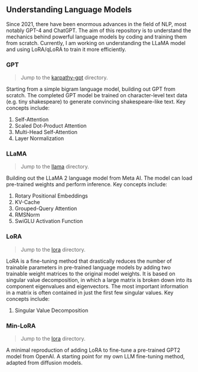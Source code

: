 ## Understanding Language Models
Since 2021, there have been enormous advances in the field of NLP, most notably GPT-4 and ChatGPT. The aim of this repository is to understand the mechanics behind powerful language models by coding and training them from scratch. Currently, I am working on understanding the LLaMA model and using LoRA/qLoRA to train it more efficiently.


### GPT
> Jump to the [karpathy-gpt](https://github.com/alif-munim/language-models/tree/main/karpathy-gpt) directory. <br/>

Starting from a simple bigram language model, building out GPT from scratch. The completed GPT model be trained on character-level text data (e.g. tiny shakespeare) to generate convincing shakespeare-like text. Key concepts include:
1. Self-Attention
2. Scaled Dot-Product Attention
3. Multi-Head Self-Attention
4. Layer Normalization

### LLaMA
> Jump to the [llama](https://github.com/alif-munim/language-models/tree/main/llama) directory. <br/>

Building out the LLaMA 2 language model from Meta AI. The model can load pre-trained weights and perform inference. Key concepts include:
1. Rotary Positional Embeddings
2. KV-Cache
3. Grouped-Query Attention
4. RMSNorm
5. SwiGLU Activation Function

### LoRA
> Jump to the [lora](https://github.com/alif-munim/language-models/tree/main/lora) directory. <br/>

LoRA is a fine-tuning method that drastically reduces the number of trainable parameters in pre-trained language models by adding two trainable weight matrices to the original model weights. It is based on singular value decomposition, in which a large matrix is broken down into its component eigenvalues and eigenvectors. The most important information in a matrix is often contained in just the first few singular values. Key concepts include:
1. Singular Value Decomposition

### Min-LoRA
> Jump to the [lora](https://github.com/alif-munim/language-models/tree/main/min-lora) directory. <br/>

A minimal reproduction of adding LoRA to fine-tune a pre-trained GPT2 model from OpenAI. A starting point for my own LLM fine-tuning method, adapted from diffusion models.
